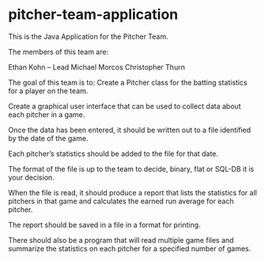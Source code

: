 # pitcher-team-application
This is the Java Application for the Pitcher Team.

The members of this team are:

Ethan Kohn – Lead
Michael Morcos
Christopher Thurn

The goal of this team is to: 
Create a Pitcher class for the batting statistics for a player on the team.

Create a graphical user interface that can be used to collect data about each pitcher in a game.

Once the data has been entered, it should be written out to a file identified by the date of the game.

Each pitcher’s statistics should be added to the file for that date. 

The format of the file is up to the team to decide, binary, flat or SQL-DB it is your decision.

When the file is read, it should produce a report that lists the statistics for all pitchers in that game and calculates the earned run average for each pitcher. 

The report should be saved in a file in a format for printing.

There should also be a program that will read multiple game files and summarize the statistics on each pitcher for a specified number of games.
